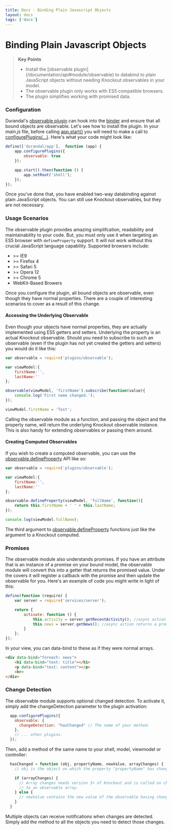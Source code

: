 ```yaml
---
title: Docs - Binding Plain Javascript Objects
layout: docs
tags: ['docs']
---
```

# Binding Plain Javascript Objects
#### 

<blockquote>
  <strong>Key Points</strong>
  <ul>
    <li>Install the [observable plugin](/documentation/api#module/observable) to databind to plain JavaScript objects without needing Knockout observables in your model.</li>
    <li>The observable plugin only works with ES5 compatible browsers.</li>
    <li>The plugin simplifies working with promised data.</li>
  </ul>
</blockquote>

### Configuration

Durandal's [observable plugin](/documentation/api#module/observable) can hook into the [binder](/documentation/api#module/binder) and ensure that all bound objects are observable. Let's see how to install the plugin. In your _main.js_ file, before calling [app.start()](/documentation/api#module/app/method/start) you will need to make a call to [configurePlugins(...)](/documentation/api#module/app/method/configurePlugins). Here's what your code might look like:

```javascript
define(['durandal/app'],  function (app) {
    app.configurePlugins({
        observable: true
    });

    app.start().then(function () {
        app.setRoot('shell');
    });
});
```

Once you've done that, you have enabled two-way databinding against plain JavaScript objects. You can still use Knockout observables, but they are not necessary.

### Usage Scenarios

The observable plugin provides amazing simplifcation, readability and maintainability to your code. But, you must only use it when targeting an ES5 browser with `defineProperty` support. It will not work without this crucial JavaScript language capability. Supported browsers include:

* &gt;= IE9
* &gt;= Firefox 4
* &gt;= Safari 5
* &gt;= Opera 12
* &gt;= Chrome 5
* WebKit-Based Browers

Once you configure the plugin, all bound objects are observable, even though they have normal properties. There are a couple of interesting scenarios to cover as a result of this change.

#### Accessing the Underlying Observable

Even though your objects have normal properties, they are actually implemented using ES5 getters and setters. Underlying the property is an actual Knockout observable. Should you need to subscribe to such an observable (even if the plugin has not yet created the getters and setters) you would do it like this:

```javascript
var observable = require('plugins/observable');

var viewModel:{
	firstName:'',
	lastName:''
};

observable(viewModel, 'firstName').subscribe(function(value){
	console.log('First name changed.');
});

viewModel.firstName = 'Test';
```

Calling the observable module as a function, and passing the object and the property name, will return the underlying Knockout observable instance. This is also handy for extending observables or passing them around.

#### Creating Computed Observables

If you wish to create a computed observable, you can use the [observable.defineProperty](/documentation/api#module/observable/method/defineProperty) API like so:

```javascript
var observable = require('plugins/observable');

var viewModel:{
	firstName:'',
	lastName:''
};

observable.defineProperty(viewModel, 'fullName', function(){
	return this.firstName + ' ' + this.lastName;
});

console.log(viewModel.fullName);
```

The third argument to [observable.defineProperty](/documentation/api#module/observable/method/defineProperty) functions just like the argument to a Knockout computed.

### Promises

The observable module also understands promises. If you have an attribute that is an instance of a promise on your bound model, the observable module will convert this into a getter that returns the promised value. Under the covers it will register a callback with the promise and then update the observable for you. Here's an example of code you might write in light of this:

```javascript
define(function (require) {
    var server = require('services/server');

    return {
        activate: function () {
            this.activity = server.getRecentActivity(); //async action returns a promise
            this.news = server.getNews(); //async action returns a promise
        }
    };
});
```
In your view, you can data-bind to these as if they were normal arrays.

```html
<div data-bind="foreach: news">
    <h1 data-bind="text: title"></h1>
    <p data-bind="text: content"></p>
    <hr>
</div>
```

### Change Detection

The observable module supports optional changed detection. To activate it, simply add the changeDetection parameter to the plugin activation:

```javascript
  app.configurePlugins({
    observable: {
      changeDetection: "hasChanged" // The name of your method.
    },
    // ... other plugins.
  });
```

Then, add a method of the same name to your shell, model, viewmodel or controller:

```javascript
  hasChanged = function (obj, propertyName, newValue, arrayChanges) {
    // obj is the object on which the property "propertyName" has changed.

    if (arrayChanges) {
      // Array changes needs version 3+ of Knockout and is called on changes
      // to an observable array.
    } else {
      // newValue contains the new value of the observable having changed.
    }
  }
```

Multiple objects can receive notifications when changes are detected. Simply add the method to all the objects you need to detect those changes.